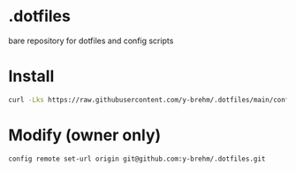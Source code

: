 # .dotfiles
bare repository for dotfiles and config scripts

# Install

```bash
curl -Lks https://raw.githubusercontent.com/y-brehm/.dotfiles/main/config.sh | /bin/bash
```

# Modify (owner only)
```bash
config remote set-url origin git@github.com:y-brehm/.dotfiles.git
```
